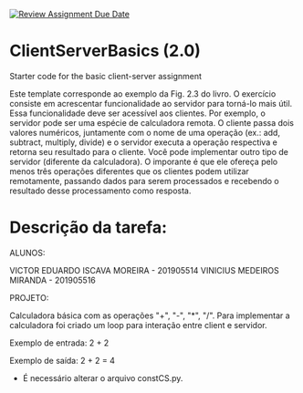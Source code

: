 [![Review Assignment Due Date](https://classroom.github.com/assets/deadline-readme-button-24ddc0f5d75046c5622901739e7c5dd533143b0c8e959d652212380cedb1ea36.svg)](https://classroom.github.com/a/pmCXrCMx)
# ClientServerBasics (2.0)
Starter code for the basic client-server assignment


Este template corresponde ao exemplo da Fig. 2.3 do livro. O exercício consiste em acrescentar funcionalidade ao servidor para torná-lo mais útil. Essa funcionalidade deve ser acessível aos clientes. Por exemplo, o servidor pode ser uma espécie de calculadora remota. O cliente passa dois valores numéricos, juntamente com o nome de uma operação (ex.: add, subtract, multiply, divide) e o servidor executa a operação respectiva e retorna seu resultado para o cliente. Você pode implementar outro tipo de servidor (diferente da calculadora). O imporante é que ele ofereça pelo menos três operações diferentes que os clientes podem utilizar remotamente, passando dados para serem processados e recebendo o resultado desse processamento como resposta.

# Descrição da tarefa:

ALUNOS:

VICTOR EDUARDO ISCAVA MOREIRA - 201905514
VINICIUS MEDEIROS MIRANDA - 201905516

PROJETO:

Calculadora básica com as operações "+", "-", "*", "/". Para implementar a calculadora foi criado um loop para interação entre client e servidor.

Exemplo de entrada: 2 + 2

Exemplo de saída: 2 + 2 = 4

* É necessário alterar o arquivo constCS.py.
